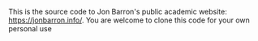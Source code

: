 This is the source code to Jon Barron's public academic website: https://jonbarron.info/. You are welcome to clone this code for your own personal use
